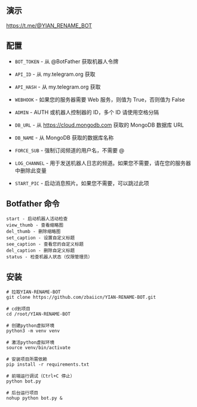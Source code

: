 ## 演示
https://t.me/@YIAN_RENAME_BOT

## 配置

* `BOT_TOKEN` - 从 @BotFather 获取机器人令牌

* `API_ID` - 从 my.telegram.org 获取

* `API_HASH` - 从 my.telegram.org 获取

* `WEBHOOK` - 如果您的服务器需要 Web 服务，则值为 True，否则值为 False

* `ADMIN` - AUTH 或机器人控制器的 ID，多个 ID 请使用空格分隔

* `DB_URL` - 从 https://cloud.mongodb.com 获取的 MongoDB 数据库 URL

* `DB_NAME` - 从 MongoDB 获取的数据库名称

* `FORCE_SUB` - 强制订阅频道的用户名，不需要 @

* `LOG_CHANNEL` - 用于发送机器人日志的频道。如果您不需要，请在您的服务器中删除此变量

* `START_PIC` - 启动消息照片。如果您不需要，可以跳过此项

## Botfather 命令
```
start - 启动机器人活动检查
view_thumb - 查看缩略图
del_thumb - 删除缩略图
set_caption - 设置自定义标题
see_caption - 查看您的自定义标题
del_caption - 删除自定义标题
status - 检查机器人状态（仅限管理员）
```

## 安装
```
# 拉取YIAN-RENAME-BOT
git clone https://github.com/zbaiicn/YIAN-RENAME-BOT.git

# cd到项目
cd /root/YIAN-RENAME-BOT

# 创建python虚拟环境
python3 -m venv venv

# 激活python虚拟环境
source venv/bin/activate

# 安装项目所需依赖
pip install -r requirements.txt

# 前端运行调试（Ctrl+C 停止）
python bot.py

# 后台运行项目
nohup python bot.py &
```
